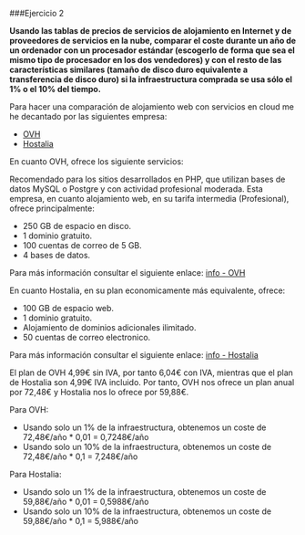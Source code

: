 ###Ejercicio 2

**Usando las tablas de precios de servicios de alojamiento en Internet y de proveedores de servicios en la nube, comparar el coste durante un año de un ordenador con un procesador estándar (escogerlo de forma que sea el mismo tipo de procesador en los dos vendedores) y con el resto de las características similares (tamaño de disco duro equivalente a transferencia de disco duro) si la infraestructura comprada se usa sólo el 1% o el 10% del tiempo.**

Para hacer una comparación de alojamiento web con servicios en cloud me he decantado por las siguientes empresa:

* [OVH](http://www.ovh.es/hosting/index.xml)
* [Hostalia](http://www.hostalia.com/alojamiento/)

En cuanto OVH, ofrece los siguiente servicios:

Recomendado para los sitios desarrollados en PHP, que utilizan bases de datos MySQL o Postgre y con actividad profesional moderada. Esta empresa, en cuanto alojamiento web, en su tarifa intermedia (Profesional), ofrece principalmente:

* 250 GB de espacio en disco.
* 1 dominio gratuito.
* 100 cuentas de correo de 5 GB.
* 4 bases de datos.

Para más información consultar el siguiente enlace: [info - OVH](http://www.ovh.es/hosting/hosting-profesional.xml)

En cuanto Hostalia, en su plan economicamente más equivalente, ofrece:

* 100 GB de espacio web.
* 1 dominio gratuito.
* Alojamiento de dominios adicionales ilimitado.
* 50 cuentas de correo electronico.

Para más información consultar el siguiente enlace: [info - Hostalia](http://www.hostalia.com/alojamiento/comparativa-linux.html)

El plan de OVH 4,99€ sin IVA, por tanto 6,04€ con IVA, mientras que el plan de Hostalia son 4,99€ IVA incluido. Por tanto, OVH nos ofrece un plan anual por 72,48€ y Hostalia nos lo ofrece por 59,88€.

Para OVH:

* Usando solo un 1% de la infraestructura, obtenemos un coste de 72,48€/año * 0,01 = 0,7248€/año
* Usando solo un 10% de la infraestructura, obtenemos un coste de 72,48€/año * 0,1 = 7,248€/año

Para Hostalia:

* Usando solo un 1% de la infraestructura, obtenemos un coste de 59,88€/año * 0,01 = 0,5988€/año
* Usando solo un 10% de la infraestructura, obtenemos un coste de 59,88€/año * 0,1 = 5,988€/año



	



